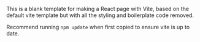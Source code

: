 This is a blank template for making a React page with Vite, based on the default vite template but with all the styling and boilerplate code removed.

Recommend running `npm update` when first copied to ensure vite is up to date.
